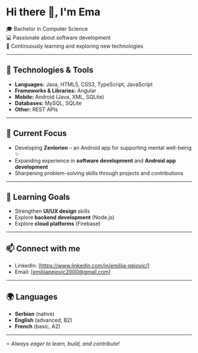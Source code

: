 # Hi there 👋, I'm Ema  

🎓 Bachelor in Computer Science  
💻 Passionate about software development  
🚀 Continuously learning and exploring new technologies  

---

## 🔧 Technologies & Tools
- **Languages:** Java, HTML5, CSS3, TypeScript, JavaScript
- **Frameworks & Libraries:** Angular  
- **Mobile:** Android (Java, XML, SQLite)  
- **Databases:** MySQL, SQLite  
- **Other:** REST APIs  

---

## 📌 Current Focus
- Developing **Zenlorien** – an Android app for supporting mental well-being ✨  
- Expanding experience in **software development** and **Android app development**  
- Sharpening problem-solving skills through projects and contributions  

---

## 🌱 Learning Goals
- Strengthen **UI/UX design** skills  
- Explore **backend development** (Node.js)  
- Explore **cloud platforms** (Firebase)

---

## 📫 Connect with me
- LinkedIn: [https://www.linkedin.com/in/emilija-pejovic/]  
- Email: [emilijapejovic2000@gmail.com]  

---

## 🌍 Languages
- **Serbian** (native)  
- **English** (advanced, B2)  
- **French** (basic, A2)

---

⭐️ *Always eager to learn, build, and contribute!*  
